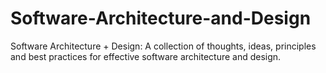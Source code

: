 # Software-Architecture-and-Design
Software Architecture + Design: A collection of thoughts, ideas, principles and best practices for effective software architecture and design.
